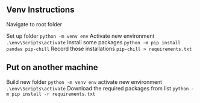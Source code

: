 ## Venv Instructions

Navigate to root folder

Set up folder
`python -m venv env`
Activate new environment
`.\env\Scripts\activate`
Install some packages
`python -m pip install pandas pip-chill`
Record those installations
`pip-chill > requirements.txt`

## Put on another machine
Build new folder
`python -m venv env`
activate new environment
`.\env\Scripts\activate`
Download the required packages from list
`python -m pip install -r requirements.txt`
